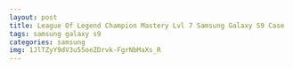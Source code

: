 ```yaml
---
layout: post
title: League Of Legend Champion Mastery Lvl 7 Samsung Galaxy S9 Case
tags: samsung galaxy s9
categories: samsung
img: 1JlTZyY9dV3u55oeZDrvk-FgrNbMaXs_R
---
```

